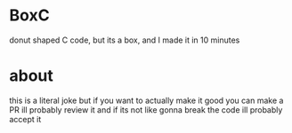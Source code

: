 # BoxC
donut shaped C code, but its a box, and I made it in 10 minutes

# about
this is a literal joke but if you want to actually make it good you can make a PR ill probably review it and if its not like
gonna break the code ill probably accept it